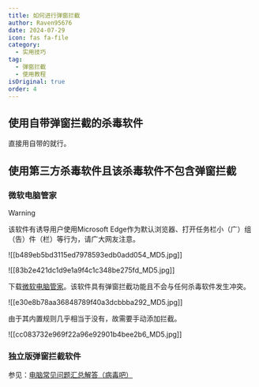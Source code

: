 ```yaml
---
title: 如何进行弹窗拦截
author: Raven95676
date: 2024-07-29
icon: fas fa-file
category:
  - 实用技巧
tag:
  - 弹窗拦截
  - 使用教程
isOriginal: true
order: 4
---
```

## 使用自带弹窗拦截的杀毒软件

直接用自带的就行。

## 使用第三方杀毒软件且该杀毒软件不包含弹窗拦截

### 微软电脑管家

> [!warning]
> 该软件有诱导用户使用Microsoft Edge作为默认浏览器、打开任务栏小（广）组（告）件（栏）等行为，请广大网友注意。
>
> ![[b489eb5bd3115ed7978593edb0add054_MD5.jpg]]
>
> ![[83b2e421dc1d9e1a9f4c1c348be275fd_MD5.jpg]]

下载[微软电脑管家](https://pcmanager.microsoft.com/zh-cn)。该软件具有弹窗拦截功能且不会与任何杀毒软件发生冲突。

![[e30e8b78aa36848789f40a3dcbbba292_MD5.jpg]]

由于其内置规则几乎相当于没有，故需要手动添加拦截。

![[cc083732e969f22a96e92901b4bee2b6_MD5.jpg]]

### 独立版弹窗拦截软件

参见：[电脑常见问题汇总解答（病毒吧）](https://docs.qq.com/doc/DSU9mbmt5SHp2YmFS)
